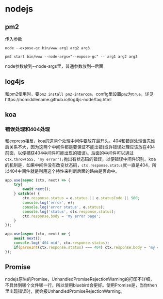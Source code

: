 # nodejs

## pm2

传入参数

```
node --expose-gc bin/www arg1 arg2 arg3
```

```
pm2 start bin/www --node-args="--expose-gc" -- arg1 arg2 arg3
```

node参数放到--node-args里，普通参数放到--后面

## log4js

和pm2使用时，要`pm2 install pm2-intercom`，config里设置`pm2`为`true`，详见https://nomiddlename.github.io/log4js-node/faq.html

## koa

### 错误处理和404处理

和express相反，koa的这两个处理中间件要放在最开头。404和错误处理谁先谁后关系不大，因为这两个中间件都是要保证不能出错(或许错误处理应该放在404前面，以便捕获404中间件可能出现的错误)。后面的中间件可以通过`ctx.throw(555, 'my error');`抛出有状态码的错误，以便错误中间件识别。koa的机制是，如果中间件没有改变状态码，`ctx.response.status`就一直是404，所以404中间件就是利用这个特性来判断后面的路由是否命中。

```js
app.use(async (ctx, next) => {
    try{
        await next();
    } catch(e) {
        ctx.response.status = e.status || e.statusCode || 500;
        console.log('error', e);
        console.log('error status', e.status);
        console.log('status', ctx.response.status);
        ctx.response.body = 'my error page';
    }
});

app.use(async (ctx, next) => {
    await next();
    console.log('404 mid', ctx.response.status);
    if(parseInt(ctx.response.status) === 404) ctx.response.body = 'my 404';
});
```

## Promise
nodejs原生的Promise，UnhandledPromiseRejectionWarning的打印不详细，不具体到哪个文件哪一行，所以使用bluebird会更好。使用Promise是，当你then里出现错误时，就会报UnhandledPromiseRejectionWarning。

